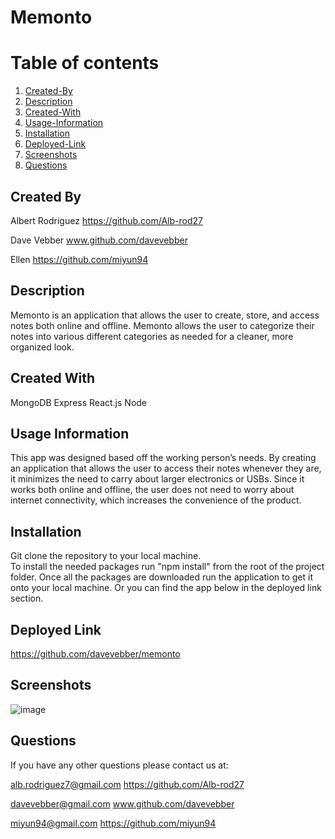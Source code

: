 
# Memonto

# Table of contents
1. [Created-By](#created-by)
2. [Description](#description)
3. [Created-With](#created-with)
4. [Usage-Information](#usage)
5. [Installation](#install)
6. [Deployed-Link](#deployed-link)
7. [Screenshots](#screenshots)
8. [Questions](#questions)

## Created By <a name="created-by"></a>
Albert Rodriguez
https://github.com/Alb-rod27

Dave Vebber
www.github.com/davevebber

Ellen
https://github.com/miyun94

## Description <a name="description"></a>
Memonto is an application that allows the user to create, store, and access notes both online and offline. Memonto allows the user to categorize their notes into various different categories as needed for a cleaner, more organized look. 

## Created With <a name="created-with"></a>
MongoDB
Express
React.js
Node

## Usage Information <a name="usage"></a>
This app was designed based off the working person’s needs. By creating an application that allows the user to access their notes whenever they are, it minimizes the need to carry about larger electronics or USBs. Since it works both online and offline, the user does not need to worry about internet connectivity, which increases the convenience of the product. 

## Installation <a name="install"></a>
Git clone the repository to your local machine.
</br>
To install the needed packages run "npm install" from the root of the project folder. Once all the packages are downloaded run the application to get it onto your local machine. Or you can find the app below in the deployed link section.

## Deployed Link <a name="deployed-link"></a>
https://github.com/davevebber/memonto

## Screenshots <a name="screenshots"></a>
![image](https://user-images.githubusercontent.com/74436613/120153290-63047a80-c1a3-11eb-8432-e733e33399c4.png)


## Questions <a name="questions"></a>
If you have any other questions please contact us at:

alb.rodriguez7@gmail.com
https://github.com/Alb-rod27

davevebber@gmail.com
www.github.com/davevebber

miyun94@gmail.com
https://github.com/miyun94